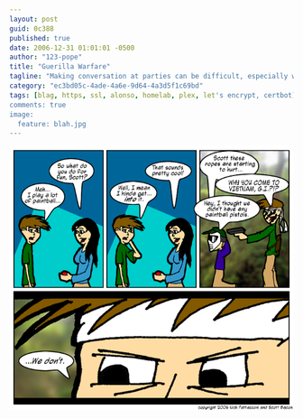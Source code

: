 ```yaml
---
layout: post
guid: 0c388
published: true
date: 2006-12-31 01:01:01 -0500
author: "123-pope"
title: "Guerilla Warfare"
tagline: "Making conversation at parties can be difficult, especially when your hobbies are as intense as Scott\'s. "
category: "ec3bd05c-4ade-4a6e-9d64-4a3d5f1c69bd"
tags: [blag, https, ssl, alonso, homelab, plex, let's encrypt, certbot]
comments: true
image:
  feature: blah.jpg
---
```


![](/assets/img/lol/comic51.png "We thought Charlie was only using paintball guns. We were wrong. Dead wrong")